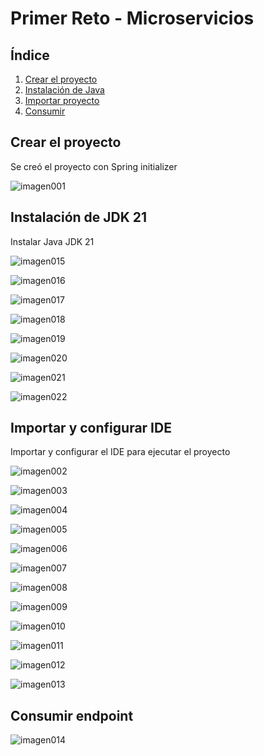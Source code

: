 # Primer Reto - Microservicios

## Índice

1. [Crear el proyecto](#Crear-el-proyecto)
2. [Instalación de Java](#Instalación-de-JDK-21)
3. [Importar proyecto](#Importar-y-configurar-IDE)
4. [Consumir](#Consumir-endpoint)

## Crear el proyecto

Se creó el proyecto con Spring initializer

![imagen001](images/imagen001.png)

## Instalación de JDK 21

Instalar Java JDK 21

![imagen015](images/imagen015.png)

![imagen016](images/imagen016.png)

![imagen017](images/imagen017.png)

![imagen018](images/imagen018.png)

![imagen019](images/imagen019.png)

![imagen020](images/imagen020.png)

![imagen021](src/main/resources/static/images/imagen021.png)

![imagen022](src/main/resources/static/images/imagen022.png)

## Importar y configurar IDE

Importar y configurar el IDE para ejecutar el proyecto

![imagen002](src/main/resources/static/images/imagen002.png)

![imagen003](src/main/resources/static/images/imagen003.png)

![imagen004](src/main/resources/static/images/imagen004.png)

![imagen005](src/main/resources/static/images/imagen005.png)

![imagen006](src/main/resources/static/images/imagen006.png)

![imagen007](src/main/resources/static/images/imagen007.png)

![imagen008](src/main/resources/static/images/imagen008.png)

![imagen009](src/main/resources/static/images/imagen009.png)

![imagen010](src/main/resources/static/images/imagen010.png)

![imagen011](src/main/resources/static/images/imagen011.png)

![imagen012](src/main/resources/static/images/imagen012.png)

![imagen013](src/main/resources/static/images/imagen013.png)

## Consumir endpoint

![imagen014](src/main/resources/static/images/imagen014.png)

